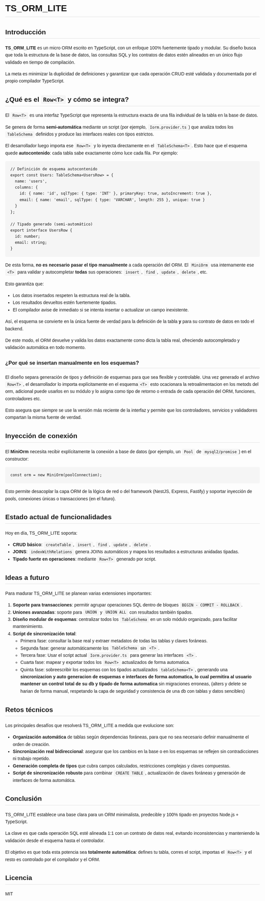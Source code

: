 <!DOCTYPE html>
<html lang="es">
<head>
  <meta charset="UTF-8" />
  <title>TS_ORM_LITE - Documentación Oficial</title>
  <style>
    body { font-family: Arial, sans-serif; line-height: 1.6; margin: 2rem; max-width: 900px; }
    code, pre { background: #f5f5f5; padding: 0.2rem 0.4rem; border-radius: 4px; }
    pre { padding: 1rem; overflow-x: auto; }
    h1, h2, h3 { border-bottom: 1px solid #ddd; padding-bottom: 0.2rem; }
  </style>
</head>
<body>

<h1>TS_ORM_LITE</h1>

<h2>Introducción</h2>
<p><strong>TS_ORM_LITE</strong> es un micro ORM escrito en TypeScript, con un enfoque 100% fuertemente tipado y modular.
Su diseño busca que toda la estructura de la base de datos, las consultas SQL y los contratos de datos estén alineados en un único flujo validado en tiempo de compilación.</p>

<p>La meta es minimizar la duplicidad de definiciones y garantizar que cada operación CRUD esté validada y documentada por el propio compilador TypeScript.</p>

<h2>¿Qué es el <code>Row&lt;T&gt;</code> y cómo se integra?</h2>

<p>El <code>Row&lt;T&gt;</code> es una interfaz TypeScript que representa la estructura exacta de una fila individual de la tabla en la base de datos.</p>

<p>Se genera de forma <strong>semi-automática</strong> mediante un script (por ejemplo, <code>Iorm.provider.ts</code>) que analiza todos los <code>TableSchema</code> definidos y produce las interfaces reales con tipos estrictos.</p>

<p>El desarrollador luego importa ese <code>Row&lt;T&gt;</code> y lo inyecta directamente en el <code>TableSchema&lt;T&gt;</code>.  
Esto hace que el esquema quede <strong>autocontenido</strong>: cada tabla sabe exactamente cómo luce cada fila.  
Por ejemplo:</p>

<pre><code>// Definición de esquema autocontenido
export const Users: TableSchema&lt;UsersRow&gt; = {
  name: 'users',
  columns: {
    id: { name: 'id', sqlType: { type: 'INT' }, primaryKey: true, autoIncrement: true },
    email: { name: 'email', sqlType: { type: 'VARCHAR', length: 255 }, unique: true }
  }
};

// Tipado generado (semi-automático)
export interface UsersRow {
  id: number;
  email: string;
}</code></pre>

<p>De esta forma, <strong>no es necesario pasar el tipo manualmente</strong> a cada operación del ORM.  
El <code>MiniOrm</code> usa internamente ese <code>&lt;T&gt;</code> para validar y autocompletar <strong>todas</strong> sus operaciones:
<code>insert</code>, <code>find</code>, <code>update</code>, <code>delete</code>, etc.</p>

<p>Esto garantiza que:</p>
<ul>
  <li>Los datos insertados respeten la estructura real de la tabla.</li>
  <li>Los resultados devueltos estén fuertemente tipados.</li>
  <li>El compilador avise de inmediato si se intenta insertar o actualizar un campo inexistente.</li>
</ul>

<p>Así, el esquema se convierte en la única fuente de verdad para la definición de la tabla <strong>y</strong> para su contrato de datos en todo el backend.</p>


<p>De este modo, el ORM devuelve y valida los datos exactamente como dicta la tabla real, ofreciendo autocompletado y validación automática en todo momento.</p>

<h3>¿Por qué se insertan manualmente en los esquemas?</h3>
<p>El diseño separa generación de tipos y definición de esquemas para que sea flexible y controlable.  
Una vez generado el archivo <code>Row&lt;T&gt;</code>, el desarrollador lo importa explícitamente en el esquema<code>&lt;T&gt;</code> esto ocacionara la retroalimentacion en los metods del orm, adicional puede usarlos en su módulo y lo asigna como tipo de retorno o entrada de cada operación del ORM, funciones, controladores etc.</p>

<p>Esto asegura que siempre se use la versión más reciente de la interfaz y permite que los controladores, servicios y validadores compartan la misma fuente de verdad.</p>

<h2>Inyección de conexión</h2>
<p>El <strong>MiniOrm</strong> necesita recibir explícitamente la conexión a base de datos (por ejemplo, un <code>Pool</code> de <code>mysql2/promise</code>) en el constructor:</p>

<pre><code>const orm = new MiniOrm(poolConnection);</code></pre>

<p>Esto permite desacoplar la capa ORM de la lógica de red o del framework (NestJS, Express, Fastify) y soportar inyección de pools, conexiones únicas o transacciones (en el futuro).</p>

<h2>Estado actual de funcionalidades</h2>
<p>Hoy en día, TS_ORM_LITE soporta:</p>
<ul>
  <li><strong>CRUD básico</strong>: <code>createTable</code>, <code>insert</code>, <code>find</code>, <code>update</code>, <code>delete</code>.</li>
  <li><strong>JOINS</strong>: <code>indexWithRelations</code> genera JOINs automáticos y mapea los resultados a estructuras anidadas tipadas.</li>
  <li><strong>Tipado fuerte en operaciones</strong>: mediante <code>Row&lt;T&gt;</code> generado por script.</li>
</ul>

<h2>Ideas a futuro</h2>
<p>Para madurar TS_ORM_LITE se planean varias extensiones importantes:</p>
<ol>
  <li><strong>Soporte para transacciones</strong>: permitir agrupar operaciones SQL dentro de bloques <code>BEGIN - COMMIT - ROLLBACK</code>.</li>
  <li><strong>Uniones avanzadas</strong>: soporte para <code>UNION</code> y <code>UNION ALL</code> con resultados también tipados.</li>
  <li><strong>Diseño modular de esquemas</strong>: centralizar todos los <code>TableSchema</code> en un solo módulo organizado, para facilitar mantenimiento.</li>
  <li><strong>Script de sincronización total</strong>:
    <ul>
      <li>Primera fase: consultar la base real y extraer metadatos de todas las tablas y claves foráneas.</li>
      <li>Segunda fase: generar automáticamente los <code>TableSchema</code> sin <code>&lt;T&gt;</code>.</li>
       <li>Tercera fase: Usar el script actual <code>Iorm.provider.ts</code> para generar las interfaces <code>&lt;T&gt;</code>.</li>
      <li>Cuarta fase: mapear y exportar todos los <code>Row&lt;T&gt;</code> actualizados de forma automatica.</li>
      <li>Quinta fase: sobreescribir los esquemas con los tipados actualizados <code>tableSchema&lt;T&gt;</code>, generando una <strong> sincronizacion y auto generacion de esquemas e interfaces de forma automatica, lo cual permitira al usuario mantener un control total de su db y tipado de forma automatica </Strong> sin migraciones erroneas, (alters y delete se harian de forma manual, respetando la capa de seguridad y consistencia de una db con tablas y datos sencibles)</li>
    </ul>
  </li>
</ol>

<h2>Retos técnicos</h2>
<p>Los principales desafíos que resolverá TS_ORM_LITE a medida que evolucione son:</p>
<ul>
  <li><strong>Organización automática</strong> de tablas según dependencias foráneas, para que no sea necesario definir manualmente el orden de creación.</li>
  <li><strong>Sincronización real bidireccional</strong>: asegurar que los cambios en la base o en los esquemas se reflejen sin contradicciones ni trabajo repetido.</li>
  <li><strong>Generación completa de tipos</strong> que cubra campos calculados, restricciones complejas y claves compuestas.</li>
  <li><strong>Script de sincronización robusto</strong> para combinar <code>CREATE TABLE</code>, actualización de claves foráneas y generación de interfaces de forma automática.</li>
</ul>

<h2>Conclusión</h2>
<p>TS_ORM_LITE establece una base clara para un ORM minimalista, predecible y 100% tipado en proyectos Node.js + TypeScript.</p>

<p>La clave es que cada operación SQL esté alineada 1:1 con un contrato de datos real, evitando inconsistencias y manteniendo la validación desde el esquema hasta el controlador.</p>

<p>El objetivo es que toda esta potencia sea <strong>totalmente automática</strong>: defines tu tabla, corres el script, importas el <code>Row&lt;T&gt;</code> y el resto es controlado por el compilador y el ORM.</p>

<h2>Licencia</h2>
<p>MIT</p>

</body>
</html>

